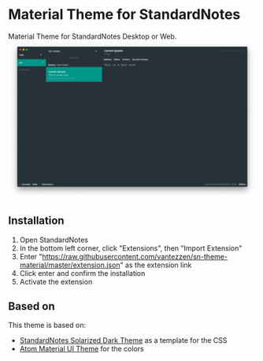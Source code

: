 # Material Theme for StandardNotes
Material Theme for StandardNotes Desktop or Web.
![Material Theme](screenshot.png)

## Installation
1. Open StandardNotes
2. In the bottom left corner, click "Extensions", then "Import Extension"
3. Enter "https://raw.githubusercontent.com/vantezzen/sn-theme-material/master/extension.json" as the extension link
4. Click enter and confirm the installation
5. Activate the extension

## Based on
This theme is based on:
- [StandardNotes Solarized Dark Theme](https://github.com/sn-extensions/solarized-dark-theme) as a template for the CSS
- [Atom Material UI Theme](https://github.com/atom-material/atom-material-ui) for the colors